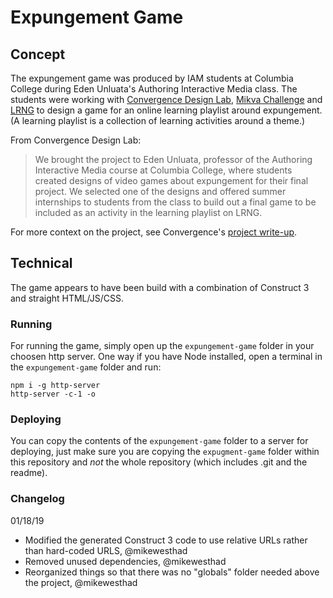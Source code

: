 # Expungement Game

## Concept

The expungement game was produced by IAM students at Columbia College during Eden Unluata's Authoring Interactive Media class. The students were working with [Convergence Design Lab](https://www.convergencedesignlab.org), [Mikva Challenge](https://www.mikvachallenge.org/) and [LRNG](https://www.lrng.org/) to design a game for an online learning playlist around expungement. (A learning playlist is a collection of learning activities around a theme.)

From Convergence Design Lab:

> We brought the project to Eden Unluata, professor of the Authoring Interactive Media course at Columbia College, where students created designs of video games about expungement for their final project. We selected one of the designs and offered summer internships to students from the class to build out a final game to be included as an activity in the learning playlist on LRNG.

For more context on the project, see Convergence's [project write-up](https://www.convergencedesignlab.org/work/expungement-playlist/).

## Technical

The game appears to have been build with a combination of Construct 3 and straight HTML/JS/CSS.

### Running

For running the game, simply open up the `expungement-game` folder in your choosen http server. One way if you have Node installed, open a terminal in the `expungement-game` folder and run:

```
npm i -g http-server
http-server -c-1 -o
```

### Deploying

You can copy the contents of the `expungement-game` folder to a server for deploying, just make sure you are copying the `expugment-game` folder within this repository and _not_ the whole repository (which includes .git and the readme).

### Changelog

01/18/19

- Modified the generated Construct 3 code to use relative URLs rather than hard-coded URLS, @mikewesthad
- Removed unused dependencies, @mikewesthad
- Reorganized things so that there was no "globals" folder needed above the project, @mikewesthad
